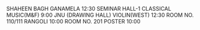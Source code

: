 SHAHEEN BAGH
GANAMELA 
12:30
SEMINAR HALL-1
CLASSICAL MUSIC(M&F) 
9:00
JNU (DRAWING HALL)
VIOLIN(WEST) 
12:30
ROOM NO. 110/111
RANGOLI 
10:00
ROOM NO. 201
POSTER
10:00